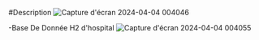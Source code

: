 #Description
![Capture d'écran 2024-04-04 004046](https://github.com/Yassinox0/Yassine_Benmansour_JEE/assets/117094979/63e4a915-b2c8-4c03-8e81-ebe4db0141dc)

-Base De Donnée H2 d'hospital
![Capture d'écran 2024-04-04 004055](https://github.com/Yassinox0/Yassine_Benmansour_JEE/assets/117094979/f6f87a83-a2a9-4782-96b1-de7440dead0b)
